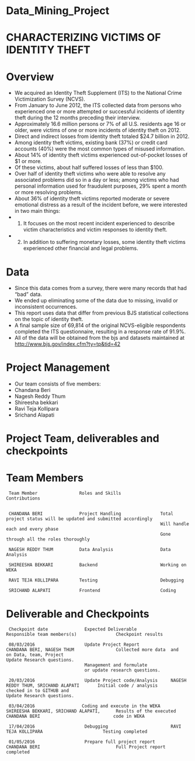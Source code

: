 # Data_Mining_Project

# CHARACTERIZING VICTIMS OF IDENTITY THEFT

# Overview

+ We acquired an Identity Theft Supplement (ITS) to the National Crime Victimization Survey (NCVS). 
+ From January to June 2012, the ITS collected data from persons who experienced one or more attempted or successful incidents of identity theft during the 12 months preceding their interview. 
+ Approximately 16.6 million persons or 7% of all U.S. residents age 16 or older, were victims of one or more incidents of identity theft on 2012. 
+ Direct and indirect losses from identity theft totaled $24.7 billion in 2012. 
+ Among identity theft victims, existing bank (37%) or credit card accounts (40%) were the most common types of misused information.
+ About 14% of identity theft victims experienced out-of-pocket losses of $1 or more. 
+ Of these victims, about half suffered losses of less than $100. 
+ Over half of identity theft victims who were able to resolve any associated problems did so in a day or less; among victims who had personal information used for fraudulent purposes, 29% spent a month or more resolving problems. 
+ About 36% of identity theft victims reported moderate or severe emotional distress as a result of the incident before, we were interested in two main things: 
+ 1. It focuses on the most recent incident experienced to describe victim characteristics and victim responses to identity theft. 
+ 2. In addition to suffering monetary losses, some identity theft victims experienced other financial and legal problems.


# Data

+ Since this data comes from a survey, there were many records that had “bad” data. 
+ We ended up eliminating some of the data due to missing, invalid or inconsistent occurrences. 
+ This report uses data that differ from previous BJS statistical collections on the topic of identity theft. 
+ A final sample size of 69,814 of the original NCVS-eligible respondents completed the ITS questionnaire, resulting in a response rate of 91.9%. 
+ All of the data will be obtained from the bjs and datasets maintained at http://www.bjs.gov/index.cfm?ty=tp&tid=42


# Project Management

+ Our team consists of five members:
+   Chandana Beri 
+   Nagesh Reddy Thum 
+   Shireesha bekkari
+   Ravi Teja Kollipara  
+   Srichand Alapati 

# Project Team, deliverables and checkpoints

# Team Members

     Team Member                Roles and Skills               Contributions
 
   
     CHANDANA BERI              Project Handling               Total project status will be updated and submitted accordingly
                                                               Will handle each and every phase
                                                               Gone through all the roles thoroughly
  
     NAGESH REDDY THUM          Data Analysis	               Data Analysis
   
     SHIREESHA BEKKARI          Backend	                       Working on WEKA
     
     RAVI TEJA KOLLIPARA        Testing	                       Debugging
   
     SRICHAND ALAPATI	        Frontend                       Coding



# Deliverable and Checkpoints


     Checkpoint date	          Expected Deliverable	           Responsible team members(s)	             Checkpoint results

     08/03/2016	                  Update Project Report            CHANDANA BERI, NAGESH THUM                Collected more data  and                                    on Data, team, Project                                                     Update Research questions.
                                  Management and formulate 
                                  or update research questions. 
                                  
     20/03/2016                   Update Project code/Analysis     NAGESH REDDY THUM, SRICHAND ALAPATI       Initial code / analysis                                                                                                                checked in to GITHUB and                                                                                                               Update Research questions.
     
     03/04/2016	                 Coding and execute in the WEKA    SHIREESHA BEKKARI, SRICHAND ALAPATI,      Results of the executed                                                                       CHANDANA BERI                            code in WEKA  
                                           
     17/04/2016	                  Debugging                        RAVI TEJA KOLLIPARA                       Testing completed
     
     01/05/2016	                  Prepare full project report	   CHANDANA BERI                             Full Project report                                                                                                                    completed

